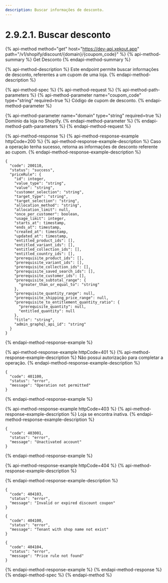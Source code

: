 ```yaml
---
description: Buscar informações de desconto.
---
```


# 2.9.2.1. Buscar desconto

{% api-method method="get" host="https://dev-api.xekout.app" path="/v1/shopify/discount/{domain}/{coupom\_code}" %}
{% api-method-summary %}
Get Desconto
{% endapi-method-summary %}

{% api-method-description %}
Este endpoint permite buscar informações de desconto, referentes a um cupom de uma loja.
{% endapi-method-description %}

{% api-method-spec %}
{% api-method-request %}
{% api-method-path-parameters %}
{% api-method-parameter name="coupom\_code" type="string" required=true %}
Código de cupom de desconto.
{% endapi-method-parameter %}

{% api-method-parameter name="domain" type="string" required=true %}
Dominio da loja no Shopify.
{% endapi-method-parameter %}
{% endapi-method-path-parameters %}
{% endapi-method-request %}

{% api-method-response %}
{% api-method-response-example httpCode=200 %}
{% api-method-response-example-description %}
Caso a operação tenha sucesso, retorna as informações de desconto referente ao cupom.
{% endapi-method-response-example-description %}

```
{
  "code": 200110,
  "status": "success",
  "priceRule": {
    "id": integer,
    "value_type": "string",
    "value": "string",
    "customer_selection": "string",
    "target_type": "string",
    "target_selection": "string",
    "allocation_method": "string",
    "allocation_limit": null,
    "once_per_customer": boolean,
    "usage_limit": integer,
    "starts_at": timestamp,
    "ends_at": timestamp,
    "created_at": timestamp,
    "updated_at": timestamp,
    "entitled_product_ids": [],
    "entitled_variant_ids": [],
    "entitled_collection_ids": [],
    "entitled_country_ids": [],
    "prerequisite_product_ids": [],
    "prerequisite_variant_ids": [],
    "prerequisite_collection_ids": [],
    "prerequisite_saved_search_ids": [],
    "prerequisite_customer_ids": [],
    "prerequisite_subtotal_range": {
      "greater_than_or_equal_to": "string"
    },
    "prerequisite_quantity_range": null,
    "prerequisite_shipping_price_range": null,
    "prerequisite_to_entitlement_quantity_ratio": {
      "prerequisite_quantity": null,
      "entitled_quantity": null
    },
    "title": "string",
    "admin_graphql_api_id": "string"
  }
}
```
{% endapi-method-response-example %}

{% api-method-response-example httpCode=401 %}
{% api-method-response-example-description %}
Não possui autorização para completar a operação.
{% endapi-method-response-example-description %}

```
{
  "code": 401100,
  "status": "error",
  "message": "Operation not permitted"
}
```
{% endapi-method-response-example %}

{% api-method-response-example httpCode=403 %}
{% api-method-response-example-description %}
Loja se encontra inativa.
{% endapi-method-response-example-description %}

```
{
  "code": 403001,
  "status": "error",
  "message": "Unactivated account"
}
```
{% endapi-method-response-example %}

{% api-method-response-example httpCode=404 %}
{% api-method-response-example-description %}

{% endapi-method-response-example-description %}

```
{
  "code": 404103,
  "status": "error",
  "message": "Invalid or expired discount coupon"
}

{
  "code": 404100,
  "status": "error",
  "message": "Tenant with shop name not exist"
}

{
  "code": 404104,
  "status": "error",
  "message": "Price rule not found"
}
```
{% endapi-method-response-example %}
{% endapi-method-response %}
{% endapi-method-spec %}
{% endapi-method %}

